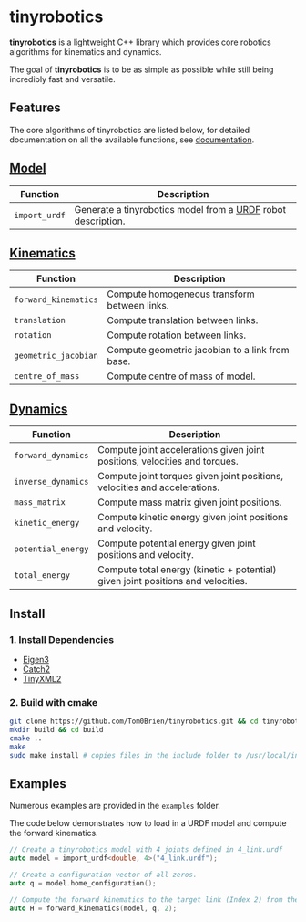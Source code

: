 tinyrobotics
===========

**tinyrobotics** is a lightweight C++ library which provides core robotics algorithms for kinematics and dynamics.

The goal of **tinyrobotics** is to be as simple as possible while still being incredibly fast and versatile.

## Features
The core algorithms of tinyrobotics are listed below, for detailed documentation on all the available functions, see <a href="https://tom0brien.github.io/tinyrobotics">documentation</a>.
<h2><a href="https://tom0brien.github.io/tinyrobotics/structtr_1_1model_1_1Model.html#details">Model</a></h2>

| Function      | Description                                                                              |
| ------------- | ---------------------------------------------------------------------------------------- |
| `import_urdf` | Generate a tinyrobotics model from a [URDF](http://wiki.ros.org/urdf) robot description. |

<h2><a href="https://tom0brien.github.io/tinyrobotics/Kinematics_8hpp.html">Kinematics</a></h2>

| Function                 | Description                                                               |
| ------------------------ | -----------------------------------------------------------------         |
| `forward_kinematics`     | Compute homogeneous transform between links.                              |
| `translation`            | Compute translation between links.                                        |
| `rotation`               | Compute rotation between links.                                           |
| `geometric_jacobian`     | Compute geometric jacobian to a link from base.                           |
| `centre_of_mass`         | Compute centre of mass of model.                                          |

<h2><a href="https://tom0brien.github.io/tinyrobotics/Dynamics_8hpp.html">Dynamics</a></h2>

| Function           | Description                                                                     |
| ------------------ | ------------------------------------------------------------------------------  |
| `forward_dynamics` | Compute joint accelerations given joint positions, velocities and torques.      |
| `inverse_dynamics` | Compute joint torques given joint positions, velocities and accelerations.      |
| `mass_matrix`      | Compute mass matrix given joint positions.                                      |
| `kinetic_energy`   | Compute kinetic energy given joint positions and velocity.                      |
| `potential_energy` | Compute potential energy given joint positions and velocity.                    |
| `total_energy`     | Compute total energy (kinetic + potential) given joint positions and velocities.|

## Install

### 1. Install Dependencies
- [Eigen3](https://eigen.tuxfamily.org/index.php?title=Main_Page)
- [Catch2](https://github.com/catchorg/Catch2)
- [TinyXML2](https://github.com/leethomason/tinyxml2)

### 2. Build with cmake
  ```bash
  git clone https://github.com/Tom0Brien/tinyrobotics.git && cd tinyrobotics
  mkdir build && cd build
  cmake ..
  make
  sudo make install # copies files in the include folder to /usr/local/include*
  ```

## Examples
Numerous examples are provided in the `examples` folder. 

The code below demonstrates how to load in a URDF model and compute the forward kinematics.
```c++
// Create a tinyrobotics model with 4 joints defined in 4_link.urdf
auto model = import_urdf<double, 4>("4_link.urdf");

// Create a configuration vector of all zeros.
auto q = model.home_configuration();

// Compute the forward kinematics to the target link (Index 2) from the base frame at the home configuration.
auto H = forward_kinematics(model, q, 2);
```
